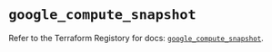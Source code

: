 # `google_compute_snapshot`

Refer to the Terraform Registory for docs: [`google_compute_snapshot`](https://registry.terraform.io/providers/hashicorp/google/4.79.0/docs/resources/compute_snapshot).
